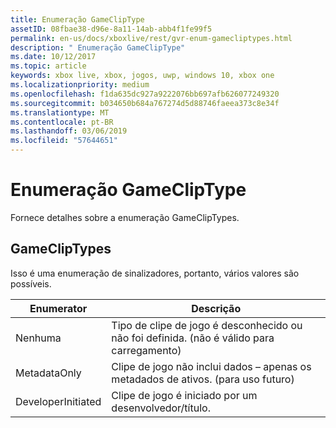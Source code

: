 ```yaml
---
title: Enumeração GameClipType
assetID: 08fbae38-d96e-8a11-14ab-abb4f1fe99f5
permalink: en-us/docs/xboxlive/rest/gvr-enum-gamecliptypes.html
description: " Enumeração GameClipType"
ms.date: 10/12/2017
ms.topic: article
keywords: xbox live, xbox, jogos, uwp, windows 10, xbox one
ms.localizationpriority: medium
ms.openlocfilehash: f1da635dc927a9222076bb697afb626077249320
ms.sourcegitcommit: b034650b684a767274d5d88746faeea373c8e34f
ms.translationtype: MT
ms.contentlocale: pt-BR
ms.lasthandoff: 03/06/2019
ms.locfileid: "57644651"
---
```

# <a name="gamecliptype-enumeration"></a>Enumeração GameClipType
Fornece detalhes sobre a enumeração GameClipTypes. 
<a id="ID4ET"></a>

 
## <a name="gamecliptypes"></a>GameClipTypes
 
Isso é uma enumeração de sinalizadores, portanto, vários valores são possíveis.
 
| <b>Enumerator</b>| <b>Descrição</b>| 
| --- | --- | 
| Nenhuma| Tipo de clipe de jogo é desconhecido ou não foi definida. (não é válido para carregamento)| 
| MetadataOnly| Clipe de jogo não inclui dados – apenas os metadados de ativos. (para uso futuro)| 
| DeveloperInitiated| Clipe de jogo é iniciado por um desenvolvedor/título.| 
  